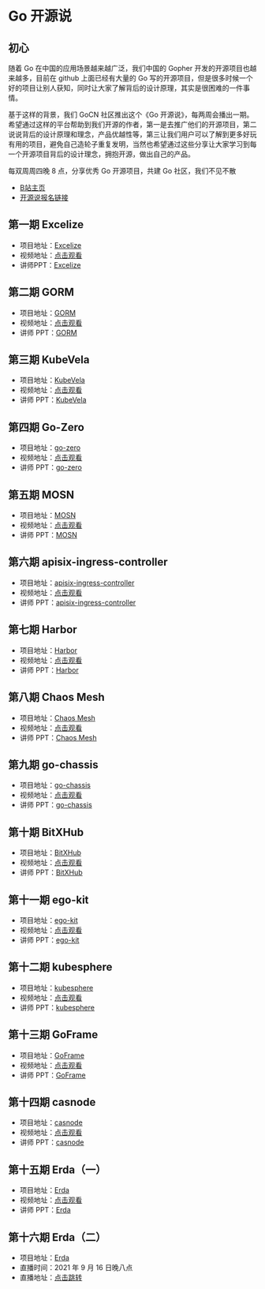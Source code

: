 # **Go 开源说**

## 初心
随着 Go 在中国的应用场景越来越广泛，我们中国的 Gopher 开发的开源项目也越来越多，目前在 github 上面已经有大量的 Go 写的开源项目，但是很多时候一个好的项目让别人获知，同时让大家了解背后的设计原理，其实是很困难的一件事情。

基于这样的背景，我们 GoCN 社区推出这个《Go 开源说》，每两周会播出一期。希望通过这样的平台帮助到我们开源的作者，第一是去推广他们的开源项目，第二说说背后的设计原理和理念，产品优越性等，第三让我们用户可以了解到更多好玩有用的项目，避免自己造轮子重复发明，当然也希望通过这些分享让大家学习到每一个开源项目背后的设计理念，拥抱开源，做出自己的产品。

每双周周四晚 8 点，分享优秀 Go 开源项目，共建 Go 社区，我们不见不散

* [B站主页](https://space.bilibili.com/436361287)
* [开源说报名链接](https://wj.qq.com/s2/7795935/28a4)

## 第一期 Excelize

* 项目地址：[Excelize](https://github.com/360EntSecGroup-Skylar/excelize)
* 视频地址：[点击观看](https://www.bilibili.com/video/BV1Xh411Z7s3)
* 讲师PPT：[Excelize](https://github.com/gocn/opentalk/tree/main/1_Excelize)

## 第二期 GORM

* 项目地址：[GORM](https://github.com/go-gorm/gorm)
* 视频地址：[点击观看](https://www.bilibili.com/video/BV1ST4y1T7NR)
* 讲师 PPT：[GORM](https://github.com/gocn/opentalk/tree/main/2_GORM)

## 第三期 KubeVela

* 项目地址：[KubeVela](https://github.com/oam-dev/kubevela)
* 视频地址：[点击观看](https://www.bilibili.com/video/BV1Tf4y1k7Ny)
* 讲师 PPT：[KubeVela](https://github.com/gocn/opentalk/tree/main/3_KubeVela)

## 第四期 Go-Zero

* 项目地址：[go-zero](https://github.com/tal-tech/go-zero)
* 视频地址：[点击观看](https://www.bilibili.com/video/BV1Jy4y127Xu)
* 讲师 PPT：[go-zero](https://github.com/gocn/opentalk/tree/main/4_go-zero)

## 第五期 MOSN

* 项目地址：[MOSN](https://github.com/mosn/mosn)
* 视频地址：[点击观看](https://www.bilibili.com/video/BV1ut4y1z7Lz)
* 讲师 PPT：[MOSN](https://github.com/gocn/opentalk/tree/main/5_mosn)

## 第六期 apisix-ingress-controller
* 项目地址：[apisix-ingress-controller](https://github.com/apache/apisix-ingress-controller)
* 视频地址：[点击观看](https://www.bilibili.com/video/BV1Jf4y167dn)
* 讲师 PPT：[apisix-ingress-controller](https://github.com/gocn/opentalk/tree/main/6_ApiSix_ingress)

## 第七期 Harbor
* 项目地址：[Harbor](https://github.com/goharbor/harbor)
* 视频地址：[点击观看](https://www.bilibili.com/video/BV1cK4y1T7kD)
* 讲师 PPT：[Harbor](https://github.com/gocn/opentalk/tree/main/7_Harbor)

## 第八期 Chaos Mesh
* 项目地址：[Chaos Mesh](https://github.com/chaos-mesh/chaos-mesh)
* 视频地址：[点击观看](https://www.bilibili.com/video/BV1PX4y1g728)
* 讲师 PPT：[Chaos Mesh](https://github.com/gocn/opentalk/tree/main/8_Chaos_Mesh)

## 第九期 go-chassis
* 项目地址：[go-chassis](https://github.com/go-chassis/go-chassis)
* 视频地址：[点击观看](https://www.bilibili.com/video/BV1vK4y1o7kL)
* 讲师 PPT：[go-chassis](https://github.com/gocn/opentalk/tree/main/9_goChassis)

## 第十期 BitXHub
* 项目地址：[BitXHub](https://github.com/meshplus/bitxhub)
* 视频地址：[点击观看](https://www.bilibili.com/video/BV12V411E7Ke) 
* 讲师 PPT：[BitXHub](https://github.com/gocn/opentalk/tree/main/10_BitXHub)

## 第十一期 ego-kit
* 项目地址：[ego-kit](https://github.com/gotomicro/ego-kit)
* 视频地址：[点击观看](https://www.bilibili.com/video/BV175411u7rG) 
* 讲师 PPT：[ego-kit](https://github.com/gocn/opentalk/tree/main/11_ego-kit)

## 第十二期 kubesphere
* 项目地址：[kubesphere](https://github.com/kubesphere/kubesphere)
* 视频地址：[点击观看](https://www.bilibili.com/video/BV17X4y1w7iF) 
* 讲师 PPT：[kubesphere](https://github.com/gocn/opentalk/tree/main/12_Kubesphere)

## 第十三期 GoFrame
* 项目地址：[GoFrame](https://github.com/gogf/gf)
* 视频地址：[点击观看](https://www.bilibili.com/video/BV1yw411o7NE) 
* 讲师 PPT：[GoFrame](https://github.com/gocn/opentalk/tree/main/13_GoFrame)

## 第十四期 casnode
* 项目地址：[casnode](https://github.com/casbin/casnode)
* 视频地址：[点击观看](https://www.bilibili.com/video/BV1Mw411R7CJ) 
* 讲师 PPT：[casnode](https://github.com/gocn/opentalk/tree/main/14_casnode)

## 第十五期 Erda（一）
* 项目地址：[Erda](https://github.com/erda-project/erda)
* 视频地址：[点击观看](https://www.bilibili.com/video/BV1hX4y1F7nP) 
* 讲师 PPT：[Erda](https://github.com/gocn/opentalk/tree/main/15_Erda)

## 第十六期 Erda（二）
* 项目地址：[Erda](https://github.com/erda-project/erda)
* 直播时间：2021 年 9 月 16 日晚八点
* 直播地址：[点击跳转](https://live.bilibili.com/21878276)